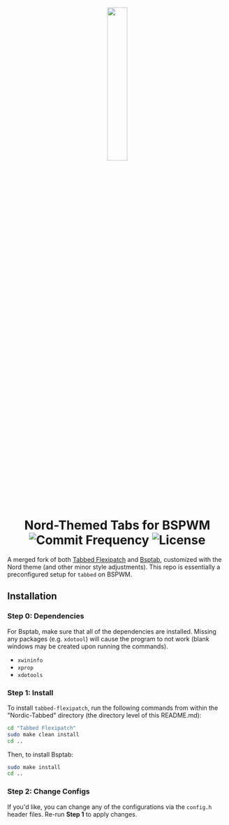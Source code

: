 
<h1 align="center">
  <img src="https://github.com/Hudson-Liu/Tabbed-Nord/blob/master/suckless_logo.png" width="30%">
  <br>
  Nord-Themed Tabs for BSPWM
  <br>
  <img src="https://img.shields.io/github/commit-activity/y/Hudson-Liu/Tabbed-Nord?style=for-the-badge&labelColor=%234c566a&color=%235e81ac" alt="Commit Frequency">
  <img src="https://img.shields.io/github/license/Hudson-Liu/Tabbed-Nord?style=for-the-badge&labelColor=%234c566a&color=%235e81ac" alt="License">
</h1>

A merged fork of both [Tabbed Flexipatch](https://github.com/bakkeby/tabbed-flexipatch) and [Bsptab](https://github.com/albertored11/bsptab), customized with the Nord theme (and other minor style adjustments). This repo is essentially a preconfigured setup for `tabbed` on BSPWM.

## Installation
### Step 0: Dependencies
For Bsptab, make sure that all of the dependencies are installed. Missing any packages (e.g. `xdotool`) will cause the program to not work (blank windows may be created upon running the commands).
- `xwininfo`
- `xprop`
- `xdotools`
### Step 1: Install 
To install `tabbed-flexipatch`, run the following commands from within the "Nordic-Tabbed" directory (the directory level of this README.md):
```bash
cd "Tabbed Flexipatch"
sudo make clean install
cd ..
```
Then, to install Bsptab:
```bash
sudo make install
cd ..
```
### Step 2: Change Configs
If you'd like, you can change any of the configurations via the `config.h` header files. Re-run **Step 1** to apply changes.
